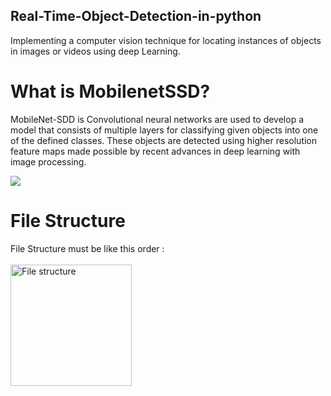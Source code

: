 ## Real-Time-Object-Detection-in-python

Implementing a computer vision technique for locating instances of objects in images or videos using deep Learning.

# What is MobilenetSSD?

<p><bold>MobileNet-SDD is </bold> Convolutional neural networks are used to develop a model that consists of multiple layers for classifying given objects into one of the defined classes. These objects are detected using higher resolution feature maps made possible by recent advances in deep learning with image processing.</p>
<img src="https://editor.analyticsvidhya.com/uploads/77076MobileNet-SSD-AF-architecture-we-use-MobileNet-as-the-feature-extractor-network-and-SSD.png">

# File Structure
File Structure must be like this order :<br>
<br>
<img width="194" alt="File structure" src="https://github.com/AZ-007/Live-Object-Detection-in-python/assets/130417372/fa1fc42e-afca-45e8-8303-60dc74f2acff">
